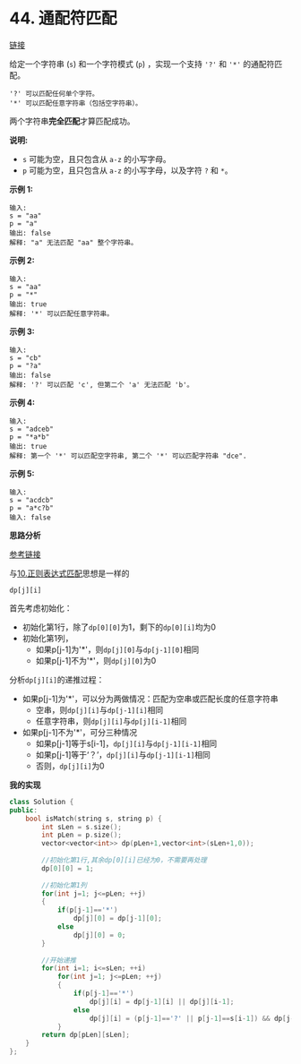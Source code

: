 # 44. 通配符匹配

[链接](https://leetcode-cn.com/problems/wildcard-matching/description/)

给定一个字符串 (`s`) 和一个字符模式 (`p`) ，实现一个支持 `'?'` 和 `'*'` 的通配符匹配。

```
'?' 可以匹配任何单个字符。
'*' 可以匹配任意字符串（包括空字符串）。
```

两个字符串**完全匹配**才算匹配成功。

**说明:**

- `s` 可能为空，且只包含从 `a-z` 的小写字母。
- `p` 可能为空，且只包含从 `a-z` 的小写字母，以及字符 `?` 和 `*`。

**示例 1:**

```
输入:
s = "aa"
p = "a"
输出: false
解释: "a" 无法匹配 "aa" 整个字符串。
```

**示例 2:**

```
输入:
s = "aa"
p = "*"
输出: true
解释: '*' 可以匹配任意字符串。
```

**示例 3:**

```
输入:
s = "cb"
p = "?a"
输出: false
解释: '?' 可以匹配 'c', 但第二个 'a' 无法匹配 'b'。
```

**示例 4:**

```
输入:
s = "adceb"
p = "*a*b"
输出: true
解释: 第一个 '*' 可以匹配空字符串, 第二个 '*' 可以匹配字符串 "dce".
```

**示例 5:**

```
输入:
s = "acdcb"
p = "a*c?b"
输入: false
```

**思路分析**

[参考链接](https://cloud.tencent.com/developer/article/1092371)

与[10.正则表达式匹配](10.正则表达式匹配.md)思想是一样的

`dp[j][i]`

首先考虑初始化：

- 初始化第1行，除了`dp[0][0]`为1，剩下的`dp[0][i]`均为0
- 初始化第1列，
  - 如果p[j-1]为'*'，则`dp[j][0]`与`dp[j-1][0]`相同
  - 如果p[j-1]不为'*'，则`dp[j][0]`为0

分析`dp[j][i]`的递推过程：

- 如果p[j-1]为'*'，可以分为两做情况：匹配为空串或匹配长度的任意字符串
  - 空串，则`dp[j][i]`与`dp[j-1][i]`相同
  - 任意字符串，则`dp[j][i]`与`dp[j][i-1]`相同
- 如果p[j-1]不为'*'，可分三种情况
  - 如果p[j-1]等于s[i-1]，`dp[j][i]`与`dp[j-1][i-1]`相同
  - 如果p[j-1]等于‘？’，`dp[j][i]`与`dp[j-1][i-1]`相同
  - 否则，`dp[j][i]`为0

**我的实现**

```c++
class Solution {
public:
    bool isMatch(string s, string p) {
        int sLen = s.size();
        int pLen = p.size();
        vector<vector<int>> dp(pLen+1,vector<int>(sLen+1,0));
        
        //初始化第1行,其余dp[0][i]已经为0，不需要再处理
        dp[0][0] = 1;
        
        //初始化第1列
        for(int j=1; j<=pLen; ++j)
        {
            if(p[j-1]=='*')
                dp[j][0] = dp[j-1][0];
            else
                dp[j][0] = 0;
        }
        
        //开始递推
        for(int i=1; i<=sLen; ++i)
            for(int j=1; j<=pLen; ++j)
            {
                if(p[j-1]=='*')
                    dp[j][i] = dp[j-1][i] || dp[j][i-1];
                else
                    dp[j][i] = (p[j-1]=='?' || p[j-1]==s[i-1]) && dp[j-1][i-1];
            }
        return dp[pLen][sLen];
    }
};
```



